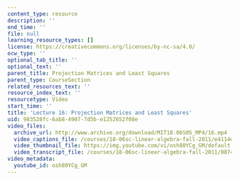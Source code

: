 ```yaml
---
content_type: resource
description: ''
end_time: ''
file: null
learning_resource_types: []
license: https://creativecommons.org/licenses/by-nc-sa/4.0/
ocw_type: ''
optional_tab_title: ''
optional_text: ''
parent_title: Projection Matrices and Least Squares
parent_type: CourseSection
related_resources_text: ''
resource_index_text: ''
resourcetype: Video
start_time: ''
title: 'Lecture 16: Projection Matrices and Least Squares'
uid: 983528fc-6ab8-4907-7d5b-e1252652f08e
video_files:
  archive_url: http://www.archive.org/download/MIT18.06S05_MP4/16.mp4
  video_captions_file: /courses/18-06sc-linear-algebra-fall-2011/e4114d4887ab527ab79f3d4f0f88e921_osh80YCg_GM.vtt
  video_thumbnail_file: https://img.youtube.com/vi/osh80YCg_GM/default.jpg
  video_transcript_file: /courses/18-06sc-linear-algebra-fall-2011/0874a421068b100dbc6aa592d0ab6d10_osh80YCg_GM.pdf
video_metadata:
  youtube_id: osh80YCg_GM
---
```


